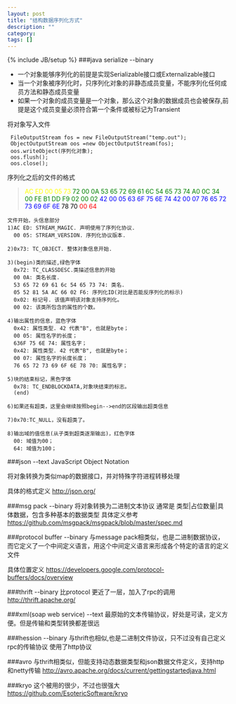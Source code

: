 ```yaml
---
layout: post
title: "结构数据序列化方式"
description: ""
category: 
tags: []
---
```

{% include JB/setup %}
###java serialize   --binary
- 一个对象能够序列化的前提是实现Serializable接口或Externalizable接口
- 当一个对象被序列化时，只序列化对象的非静态成员变量，不能序列化任何成员方法和静态成员变量
- 如果一个对象的成员变量是一个对象，那么这个对象的数据成员也会被保存,前提是这个成员变量必须符合第一个条件或被标记为Transient

将对象写入文件
     
     FileOutputStream fos = new FileOutputStream("temp.out");  
     ObjectOutputStream oos =new ObjectOutputStream(fos);  
     oos.writeObject(序列化对象);  
     oos.flush();  
     oos.close();  

序列化之后的文件的格式
    
><font color="yellow">AC ED 00 05 73</font> 
<font color="green">72 00 0A 53 65 72 69 61 6C 54 65 73 74 A0 0C 34 00 FE B1 DD F9 02 00 02</font>
<font color="blue">42 00 05 63 6F 75 6E 74 42 00 07 76 65 72 73 69 6F 6E</font>
<font color="black">78 70</font>
<font color="red">00 64</font>

	文件开始，头信息部分
	1)AC ED: STREAM_MAGIC. 声明使用了序列化协议.
	  00 05: STREAM_VERSION. 序列化协议版本.

	2)0x73: TC_OBJECT. 整体对象信息开始.  
	
	3)(begin)类的描述,绿色字体
	  0x72: TC_CLASSDESC.类描述信息的开始
	  00 0A: 类名长度.
	  53 65 72 69 61 6c 54 65 73 74: 类名.
	  05 52 81 5A AC 66 02 F6: 序列化ID(对比是否能反序列化的标示)
	  0x02: 标记号. 该值声明该对象支持序列化。
	  00 02: 该类所包含的属性的个数。

	4)输出属性的信息，蓝色字体
	  0x42: 属性类型. 42 代表"B", 也就是byte；
	  00 05: 属性名字的长度；
	  636F 75 6E 74: 属性名字；
	  0x42: 属性类型. 42 代表"B", 也就是byte；
	  00 07: 属性名字的长度长度；
	  76 65 72 73 69 6F 6E 78 70: 属性名字；
	
	5)块的结束标记，黑色字体
	  0x78: TC_ENDBLOCKDATA,对象块结束的标志。
	  (end)
	
	6)如果还有超类，这里会继续按照begin-->end的区段输出超类信息

	7)0x70:TC_NULL，没有超类了。

	8)输出域的值信息(从子类到超类逐渐输出)，红色字体
	  00: 域值为00；
	  64: 域值为100；

###json    --text
JavaScript Object Notation

将对象转换为类似map的数据接口，并对特殊字符进程转移处理

具体的格式定义
<a target='_blank' href='http://json.org/'>http://json.org/</a>

###msg pack    --binary
将对象转换为二进制文本协议
通常是  类型|占位数量|具体数据，包含多种基本的数据类型
具体定义参考 
<a target='_black' href='https://github.com/msgpack/msgpack/blob/master/spec.md'>https://github.com/msgpack/msgpack/blob/master/spec.md</a>

###protocol buffer    --binary
与message pack相类似，也是二进制数据协议，
而它定义了一个中间定义语言，用这个中间定义语言来形成各个特定的语言的定义文件

具体位置定义
<a target='_black' href='https://developers.google.com/protocol-buffers/docs/overview'>https://developers.google.com/protocol-buffers/docs/overview</a>

###thrift    --binary
比protocol 更近了一层，加入了rpc的调用 
<a target='_black' href='http://thrift.apache.org/'>http://thrift.apache.org/</a>

###xml(soap web service)    --text
最原始的文本传输协议，好处是可读，定义方便。但是传输和类型转换都差很远

###hession    --binary
与thrift也相似,也是二进制文件协议，只不过没有自己定义rpc的传输协议 使用了http协议

###avro
与thrift相类似，但能支持动态数据类型和json数据文件定义，支持http和netty传输
<a target='_black' href='http://avro.apache.org/docs/current/gettingstartedjava.html'>http://avro.apache.org/docs/current/gettingstartedjava.html</a>

###kryo
这个被用的很少，不过也很强大
<a target='_black' href='https://github.com/EsotericSoftware/kryo'>https://github.com/EsotericSoftware/kryo</a>

